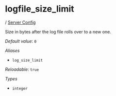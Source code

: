# logfile_size_limit

/ [Server Config](/ref/config/index.md) 

Size in bytes after the log file rolls over to a new one.

*Default value*: `0`

*Aliases*

- `log_size_limit`


*Reloadable*: `true`

*Types*

- `integer`


